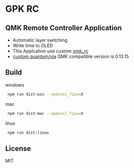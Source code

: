 # GPK RC

## QMK Remote Controller Application

- Automatic layer switching
- Write time to OLED
- This Applcation use custom [qmk_rc](https://github.com/mmalecki/qmk_rc)
- [custom quantum/via](https://github.com/darakuneko/keyboard/tree/main/qmk/num_num_strawberry/quantum) QMK compatible
  version is 0.13.15

## Build

windows

```sh
 npm run dist:win --openssl_fips=X
```

mac

```sh
 npm run dist:mac --openssl_fips=X
```

linux

```sh
 npm run dist:linux
```

## License

MIT